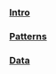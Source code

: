 ### [Intro](./microservice/intro)
### [Patterns](./microservice/patterns)
### [Data](./microservice/data)



